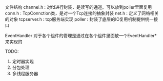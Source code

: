 文件结构
channel.h     : 对fd进行封装，是读写的通道。可以放到poller里面复用
conn.h        : TcpConnction类，是对一个Tcp连接的抽象封装
net.h         : 定义了网络相关的对象
tcpserver.h   : tcp服务端实现
poller        : 封装了底层的IO复用机制提供统一接口 


EventHandler 对于各个组件的管理是通过在各个组件里面放一个EventHandler*来实现的


TODO:
1. 定时器实现
1. 分包处理
1. 多线程服务器